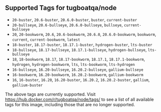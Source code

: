 ## Supported Tags for tugboatqa/node

* `20-buster`, `20.6-buster`, `20.6.0-buster`, `buster`, `current-buster`
* `20-bullseye`, `20.6-bullseye`, `20.6.0-bullseye`, `bullseye`, `current-bullseye`
* `20`, `20-bookworm`, `20.6`, `20.6-bookworm`, `20.6.0`, `20.6.0-bookworm`, `bookworm`, `current`, `current-bookworm`, `latest`
* `18-buster`, `18.17-buster`, `18.17.1-buster`, `hydrogen-buster`, `lts-buster`
* `18-bullseye`, `18.17-bullseye`, `18.17.1-bullseye`, `hydrogen-bullseye`, `lts-bullseye`
* `18`, `18-bookworm`, `18.17`, `18.17-bookworm`, `18.17.1`, `18.17.1-bookworm`, `hydrogen`, `hydrogen-bookworm`, `lts`, `lts-bookworm`, `lts-hydrogen`
* `16-bullseye`, `16.20-bullseye`, `16.20.2-bullseye`, `gallium-bullseye`
* `16-bookworm`, `16.20-bookworm`, `16.20.2-bookworm`, `gallium-bookworm`
* `16`, `16-buster`, `16.20`, `16.20-buster`, `16.20.2`, `16.20.2-buster`, `gallium`, `gallium-buster`

The above tags are currently supported. Visit https://hub.docker.com/r/tugboatqa/node/tags/ to see a list of all available tags for this image, including those that are no longer supported.
